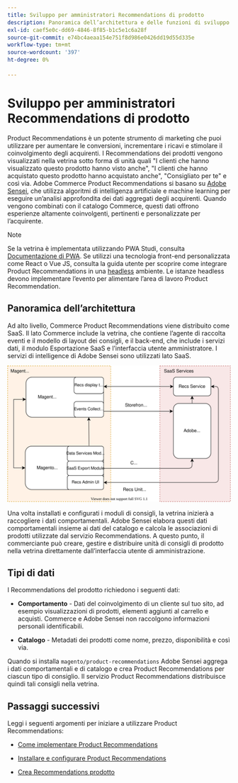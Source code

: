 ```yaml
---
title: Sviluppo per amministratori Recommendations di prodotto
description: Panoramica dell’architettura e delle funzioni di sviluppo di Product Recommendations.
exl-id: caef5e0c-dd69-4846-8f85-b1c5e1c6a28f
source-git-commit: e74bc4aeaa154e751f8d986e0426dd19d55d335e
workflow-type: tm+mt
source-wordcount: '397'
ht-degree: 0%

---
```


# Sviluppo per amministratori Recommendations di prodotto

Product Recommendations è un potente strumento di marketing che puoi utilizzare per aumentare le conversioni, incrementare i ricavi e stimolare il coinvolgimento degli acquirenti. I Recommendations dei prodotti vengono visualizzati nella vetrina sotto forma di unità quali &quot;I clienti che hanno visualizzato questo prodotto hanno visto anche&quot;, &quot;I clienti che hanno acquistato questo prodotto hanno acquistato anche&quot;, &quot;Consigliato per te&quot; e così via. Adobe Commerce Product Recommendations si basano su [Adobe Sensei](https://www.adobe.com/sensei.html), che utilizza algoritmi di intelligenza artificiale e machine learning per eseguire un’analisi approfondita dei dati aggregati degli acquirenti. Quando vengono combinati con il catalogo Commerce, questi dati offrono esperienze altamente coinvolgenti, pertinenti e personalizzate per l’acquirente.

>[!NOTE]
>
>Se la vetrina è implementata utilizzando PWA Studi, consulta [Documentazione di PWA](https://developer.adobe.com/commerce/pwa-studio/integrations/product-recommendations/). Se utilizzi una tecnologia front-end personalizzata come React o Vue JS, consulta la guida utente per scoprire come integrare Product Recommendations in una [headless](headless.md) ambiente. Le istanze headless devono implementare l’evento per alimentare l’area di lavoro Product Recommendation.

## Panoramica dell’architettura

Ad alto livello, Commerce Product Recommendations viene distribuito come SaaS. Il lato Commerce include la vetrina, che contiene l’agente di raccolta eventi e il modello di layout dei consigli, e il back-end, che include i servizi dati, il modulo Esportazione SaaS e l’interfaccia utente amministratore. I servizi di intelligence di Adobe Sensei sono utilizzati lato SaaS.

![Diagramma dell’architettura dei consigli di prodotto](assets/arch-diag-sensei.svg)

Una volta installati e configurati i moduli di consigli, la vetrina inizierà a raccogliere i dati comportamentali. Adobe Sensei elabora questi dati comportamentali insieme ai dati del catalogo e calcola le associazioni di prodotti utilizzate dal servizio Recommendations. A questo punto, il commerciante può creare, gestire e distribuire unità di consigli di prodotto nella vetrina direttamente dall’interfaccia utente di amministrazione.

## Tipi di dati

I Recommendations del prodotto richiedono i seguenti dati:

- **Comportamento** - Dati del coinvolgimento di un cliente sul tuo sito, ad esempio visualizzazioni di prodotti, elementi aggiunti al carrello e acquisti. Commerce e Adobe Sensei non raccolgono informazioni personali identificabili.

- **Catalogo** - Metadati dei prodotti come nome, prezzo, disponibilità e così via.

Quando si installa `magento/product-recommendations` Adobe Sensei aggrega i dati comportamentali e di catalogo e crea Product Recommendations per ciascun tipo di consiglio. Il servizio Product Recommendations distribuisce quindi tali consigli nella vetrina.

## Passaggi successivi

Leggi i seguenti argomenti per iniziare a utilizzare Product Recommendations:

- [Come implementare Product Recommendations](implementation-workflow.md)

- [Installare e configurare Product Recommendations](install-configure.md)

- [Crea Recommendations prodotto](create.md)
